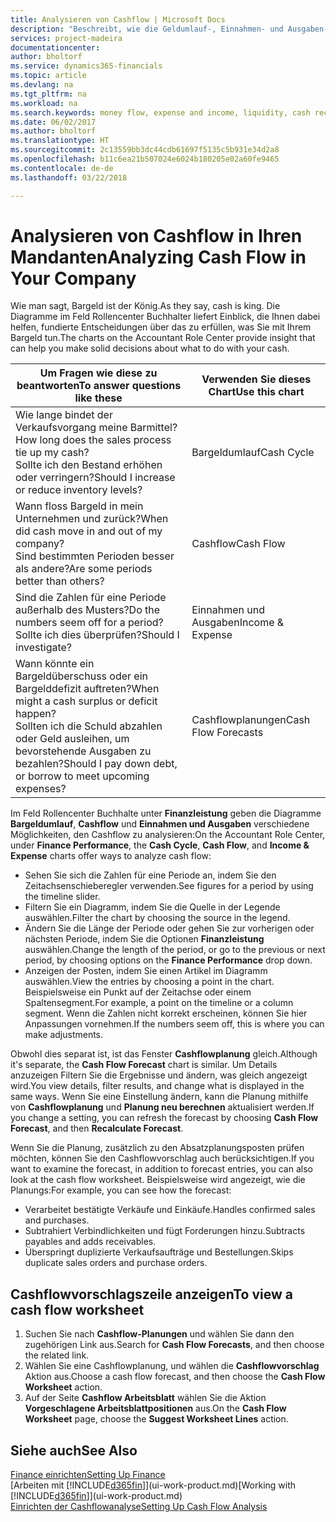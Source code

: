 ```yaml
---
title: Analysieren von Cashflow | Microsoft Docs
description: "Beschreibt, wie die Geldumlauf-, Einnahmen- und Ausgaben-, Cash Flow- und Cashflow-Prognosediagramme verwendet werden, um vergangene und künftige Bargeldbewegungen im Unternehmen zu analysieren."
services: project-madeira
documentationcenter: 
author: bholtorf
ms.service: dynamics365-financials
ms.topic: article
ms.devlang: na
ms.tgt_pltfrm: na
ms.workload: na
ms.search.keywords: money flow, expense and income, liquidity, cash receipts minus cash payments, Cartera
ms.date: 06/02/2017
ms.author: bholtorf
ms.translationtype: HT
ms.sourcegitcommit: 2c13559bb3dc44cdb61697f5135c5b931e34d2a8
ms.openlocfilehash: b11c6ea21b507024e6024b180205e02a60fe9465
ms.contentlocale: de-de
ms.lasthandoff: 03/22/2018

---
```

# <a name="analyzing-cash-flow-in-your-company"></a><span data-ttu-id="fb148-103">Analysieren von Cashflow in Ihren Mandanten</span><span class="sxs-lookup"><span data-stu-id="fb148-103">Analyzing Cash Flow in Your Company</span></span>
<span data-ttu-id="fb148-104">Wie man sagt, Bargeld ist der König.</span><span class="sxs-lookup"><span data-stu-id="fb148-104">As they say, cash is king.</span></span> <span data-ttu-id="fb148-105">Die Diagramme im Feld Rollencenter Buchhalter liefert Einblick, die Ihnen dabei helfen, fundierte Entscheidungen über das zu erfüllen, was Sie mit Ihrem Bargeld tun.</span><span class="sxs-lookup"><span data-stu-id="fb148-105">The charts on the Accountant Role Center provide insight that can help you make solid decisions about what to do with your cash.</span></span>  

| <span data-ttu-id="fb148-106">Um Fragen wie diese zu beantworten</span><span class="sxs-lookup"><span data-stu-id="fb148-106">To answer questions like these</span></span> | <span data-ttu-id="fb148-107">Verwenden Sie dieses Chart</span><span class="sxs-lookup"><span data-stu-id="fb148-107">Use this chart</span></span> |
| --- | --- |
| <span data-ttu-id="fb148-108">Wie lange bindet der Verkaufsvorgang meine Barmittel?</span><span class="sxs-lookup"><span data-stu-id="fb148-108">How long does the sales process tie up my cash?</span></span></br> <span data-ttu-id="fb148-109">Sollte ich den Bestand erhöhen oder verringern?</span><span class="sxs-lookup"><span data-stu-id="fb148-109">Should I increase or reduce inventory levels?</span></span> |<span data-ttu-id="fb148-110">Bargeldumlauf</span><span class="sxs-lookup"><span data-stu-id="fb148-110">Cash Cycle</span></span> |
| <span data-ttu-id="fb148-111">Wann floss Bargeld in mein Unternehmen und zurück?</span><span class="sxs-lookup"><span data-stu-id="fb148-111">When did cash move in and out of my company?</span></span></br> <span data-ttu-id="fb148-112">Sind bestimmten Perioden besser als andere?</span><span class="sxs-lookup"><span data-stu-id="fb148-112">Are some periods better than others?</span></span> |<span data-ttu-id="fb148-113">Cashflow</span><span class="sxs-lookup"><span data-stu-id="fb148-113">Cash Flow</span></span> |
| <span data-ttu-id="fb148-114">Sind die Zahlen für eine Periode außerhalb des Musters?</span><span class="sxs-lookup"><span data-stu-id="fb148-114">Do the numbers seem off for a period?</span></span></br> <span data-ttu-id="fb148-115">Sollte ich dies überprüfen?</span><span class="sxs-lookup"><span data-stu-id="fb148-115">Should I investigate?</span></span> |<span data-ttu-id="fb148-116">Einnahmen und Ausgaben</span><span class="sxs-lookup"><span data-stu-id="fb148-116">Income & Expense</span></span> |
| <span data-ttu-id="fb148-117">Wann könnte ein Bargeldüberschuss oder ein Bargelddefizit auftreten?</span><span class="sxs-lookup"><span data-stu-id="fb148-117">When might a cash surplus or deficit happen?</span></span></br> <span data-ttu-id="fb148-118">Sollten ich die Schuld abzahlen oder Geld ausleihen, um bevorstehende Ausgaben zu bezahlen?</span><span class="sxs-lookup"><span data-stu-id="fb148-118">Should I pay down debt, or borrow to meet upcoming expenses?</span></span> |<span data-ttu-id="fb148-119">Cashflowplanungen</span><span class="sxs-lookup"><span data-stu-id="fb148-119">Cash Flow Forecasts</span></span> |

<span data-ttu-id="fb148-120">Im Feld Rollencenter Buchhalte unter **Finanzleistung** geben die Diagramme **Bargeldumlauf**, **Cashflow** und **Einnahmen und Ausgaben** verschiedene Möglichkeiten, den Cashflow zu analysieren:</span><span class="sxs-lookup"><span data-stu-id="fb148-120">On the Accountant Role Center, under **Finance Performance**, the **Cash Cycle**, **Cash Flow**, and **Income & Expense** charts offer ways to analyze cash flow:</span></span>  

* <span data-ttu-id="fb148-121">Sehen Sie sich die Zahlen für eine Periode an, indem Sie den Zeitachsenschieberegler verwenden.</span><span class="sxs-lookup"><span data-stu-id="fb148-121">See figures for a period by using the timeline slider.</span></span>  
* <span data-ttu-id="fb148-122">Filtern Sie ein Diagramm, indem Sie die Quelle in der Legende auswählen.</span><span class="sxs-lookup"><span data-stu-id="fb148-122">Filter the chart by choosing the source in the legend.</span></span>  
* <span data-ttu-id="fb148-123">Ändern Sie die Länge der Periode oder gehen Sie zur vorherigen oder nächsten Periode, indem Sie die Optionen **Finanzleistung** auswählen.</span><span class="sxs-lookup"><span data-stu-id="fb148-123">Change the length of the period, or go to the previous or next period, by choosing options on the **Finance Performance** drop down.</span></span>  
* <span data-ttu-id="fb148-124">Anzeigen der Posten, indem Sie einen Artikel im Diagramm auswählen.</span><span class="sxs-lookup"><span data-stu-id="fb148-124">View the entries by choosing a point in the chart.</span></span> <span data-ttu-id="fb148-125">Beispielsweise ein Punkt auf der Zeitachse oder einem Spaltensegment.</span><span class="sxs-lookup"><span data-stu-id="fb148-125">For example, a point on the timeline or a column segment.</span></span> <span data-ttu-id="fb148-126">Wenn die Zahlen nicht korrekt erscheinen, können Sie hier Anpassungen vornehmen.</span><span class="sxs-lookup"><span data-stu-id="fb148-126">If the numbers seem off, this is where you can make adjustments.</span></span>  

<span data-ttu-id="fb148-127">Obwohl dies separat ist, ist das Fenster **Cashflowplanung** gleich.</span><span class="sxs-lookup"><span data-stu-id="fb148-127">Although it's separate, the **Cash Flow Forecast** chart is similar.</span></span> <span data-ttu-id="fb148-128">Um Details anzuzeigen Filtern Sie die Ergebnisse und ändern, was gleich angezeigt wird.</span><span class="sxs-lookup"><span data-stu-id="fb148-128">You view details, filter results, and change what is displayed in the same ways.</span></span> <span data-ttu-id="fb148-129">Wenn Sie eine Einstellung ändern, kann die Planung mithilfe von **Cashflowplanung** und **Planung neu berechnen** aktualisiert werden.</span><span class="sxs-lookup"><span data-stu-id="fb148-129">If you change a setting, you can refresh the forecast by choosing **Cash Flow Forecast**, and then **Recalculate Forecast**.</span></span>

<span data-ttu-id="fb148-130">Wenn Sie die Planung, zusätzlich zu den Absatzplanungsposten prüfen möchten, können Sie den Cashflowvorschlag auch berücksichtigen.</span><span class="sxs-lookup"><span data-stu-id="fb148-130">If you want to examine the forecast, in addition to forecast entries, you can also look at the cash flow worksheet.</span></span> <span data-ttu-id="fb148-131">Beispielsweise wird angezeigt, wie die Planungs:</span><span class="sxs-lookup"><span data-stu-id="fb148-131">For example, you can see how the forecast:</span></span>

* <span data-ttu-id="fb148-132">Verarbeitet bestätigte Verkäufe und Einkäufe.</span><span class="sxs-lookup"><span data-stu-id="fb148-132">Handles confirmed sales and purchases.</span></span>  
* <span data-ttu-id="fb148-133">Subtrahiert Verbindlichkeiten und fügt Forderungen hinzu.</span><span class="sxs-lookup"><span data-stu-id="fb148-133">Subtracts payables and adds receivables.</span></span>  
* <span data-ttu-id="fb148-134">Überspringt duplizierte Verkaufsaufträge und Bestellungen.</span><span class="sxs-lookup"><span data-stu-id="fb148-134">Skips duplicate sales orders and purchase orders.</span></span>  

## <a name="to-view-a-cash-flow-worksheet"></a><span data-ttu-id="fb148-135">Cashflowvorschlagszeile anzeigen</span><span class="sxs-lookup"><span data-stu-id="fb148-135">To view a cash flow worksheet</span></span>
1. <span data-ttu-id="fb148-136">Suchen Sie nach **Cashflow-Planungen** und wählen Sie dann den zugehörigen Link aus.</span><span class="sxs-lookup"><span data-stu-id="fb148-136">Search for **Cash Flow Forecasts**, and then choose the related link.</span></span>  
2. <span data-ttu-id="fb148-137">Wählen Sie eine Cashflowplanung, und wählen die **Cashflowvorschlag** Aktion aus.</span><span class="sxs-lookup"><span data-stu-id="fb148-137">Choose a cash flow forecast, and then choose the **Cash Flow Worksheet** action.</span></span>  
3. <span data-ttu-id="fb148-138">Auf der Seite **Cashflow Arbeitsblatt** wählen Sie die Aktion **Vorgeschlagene Arbeitsblattpositionen** aus.</span><span class="sxs-lookup"><span data-stu-id="fb148-138">On the **Cash Flow Worksheet** page, choose the **Suggest Worksheet Lines** action.</span></span>  

## <a name="see-also"></a><span data-ttu-id="fb148-139">Siehe auch</span><span class="sxs-lookup"><span data-stu-id="fb148-139">See Also</span></span>
[<span data-ttu-id="fb148-140">Finance einrichten</span><span class="sxs-lookup"><span data-stu-id="fb148-140">Setting Up Finance</span></span>](finance-setup-finance.md)  
<span data-ttu-id="fb148-141">[Arbeiten mit [!INCLUDE[d365fin](includes/d365fin_md.md)]](ui-work-product.md)</span><span class="sxs-lookup"><span data-stu-id="fb148-141">[Working with [!INCLUDE[d365fin](includes/d365fin_md.md)]](ui-work-product.md)</span></span>  
[<span data-ttu-id="fb148-142">Einrichten der Cashflowanalyse</span><span class="sxs-lookup"><span data-stu-id="fb148-142">Setting Up Cash Flow Analysis</span></span>](finance-setup-cash-flow-analyses.md)  

